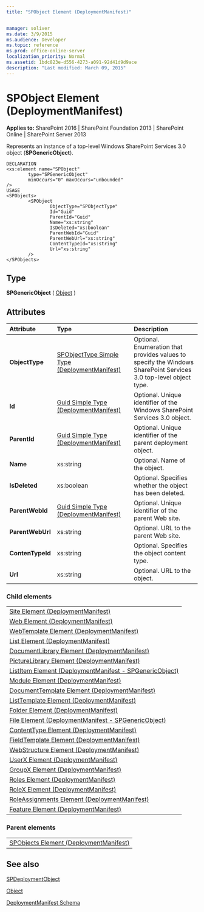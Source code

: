 ```yaml
---
title: "SPObject Element (DeploymentManifest)"


manager: soliver
ms.date: 3/9/2015
ms.audience: Developer
ms.topic: reference
ms.prod: office-online-server
localization_priority: Normal
ms.assetid: 1bdc823e-d556-4273-a091-92d41d9d9ace
description: "Last modified: March 09, 2015"
---
```


# SPObject Element (DeploymentManifest)

 
  
 **Applies to:** SharePoint 2016 | SharePoint Foundation 2013 | SharePoint Online | SharePoint Server 2013 
  
Represents an instance of a top-level Windows SharePoint Services 3.0 object (**SPGenericObject**).
  
```
DECLARATION
<xs:element name="SPObject" 
        type="SPGenericObject" 
        minOccurs="0" maxOccurs="unbounded" 
/>
USAGE
<SPObjects>
        <SPObject
                ObjectType="SPObjectType"
                Id="Guid"
                ParentId="Guid"
                Name="xs:string"
                IsDeleted="xs:boolean"
                ParentWebId="Guid"
                ParentWebUrl="xs:string"
                ContentTypeId="xs:string"
                Url="xs:string"
        />
</SPObjects>

```

## Type

 **SPGenericObject** ( [Object](https://msdn.microsoft.com/library/System.Object.aspx) ) 
  
## Attributes

|**Attribute**|**Type**|**Description**|
|:-----|:-----|:-----|
|**ObjectType** <br/> |[SPObjectType Simple Type (DeploymentManifest)](spobjecttype-simple-type-deploymentmanifest.md) <br/> |Optional. Enumeration that provides values to specify the Windows SharePoint Services 3.0 top-level object type.  <br/> |
|**Id** <br/> |[Guid Simple Type (DeploymentManifest)](guid-simple-type-deploymentmanifest.md) <br/> |Optional. Unique identifier of the Windows SharePoint Services 3.0 object.  <br/> |
|**ParentId** <br/> |[Guid Simple Type (DeploymentManifest)](guid-simple-type-deploymentmanifest.md) <br/> |Optional. Unique identifier of the parent deployment object.  <br/> |
|**Name** <br/> |xs:string  <br/> |Optional. Name of the object.  <br/> |
|**IsDeleted** <br/> |xs:boolean  <br/> |Optional. Specifies whether the object has been deleted.  <br/> |
|**ParentWebId** <br/> |[Guid Simple Type (DeploymentManifest)](guid-simple-type-deploymentmanifest.md) <br/> |Optional. Unique identifier of the parent Web site.  <br/> |
|**ParentWebUrl** <br/> |xs:string  <br/> |Optional. URL to the parent Web site.  <br/> |
|**ContenTypeId** <br/> |xs:string  <br/> |Optional. Specifies the object content type.  <br/> |
|**Url** <br/> |xs:string  <br/> |Optional. URL to the object.  <br/> |
   
### Child elements

||
|:-----|
|[Site Element (DeploymentManifest)](site-element-deploymentmanifest.md) <br/> |
|[Web Element (DeploymentManifest)](web-element-deploymentmanifest.md) <br/> |
|[WebTemplate Element (DeploymentManifest)](webtemplate-element-deploymentmanifest.md) <br/> |
|[List Element (DeploymentManifest)](list-element-deploymentmanifest.md) <br/> |
|[DocumentLibrary Element (DeploymentManifest)](documentlibrary-element-deploymentmanifest.md) <br/> |
|[PictureLibrary Element (DeploymentManifest)](picturelibrary-element-deploymentmanifest.md) <br/> |
|[ListItem Element (DeploymentManifest - SPGenericObject)](listitem-element-deploymentmanifestspgenericobject.md) <br/> |
|[Module Element (DeploymentManifest)](module-element-deploymentmanifest.md) <br/> |
|[DocumentTemplate Element (DeploymentManifest)](documenttemplate-element-deploymentmanifest.md) <br/> |
|[ListTemplate Element (DeploymentManifest)](listtemplate-element-deploymentmanifest.md) <br/> |
|[Folder Element (DeploymentManifest)](folder-element-deploymentmanifest.md) <br/> |
|[File Element (DeploymentManifest - SPGenericObject)](file-element-deploymentmanifestspgenericobject.md) <br/> |
|[ContentType Element (DeploymentManifest)](contenttype-element-deploymentmanifest.md) <br/> |
|[FieldTemplate Element (DeploymentManifest)](fieldtemplate-element-deploymentmanifest.md) <br/> |
|[WebStructure Element (DeploymentManifest)](webstructure-element-deploymentmanifest.md) <br/> |
|[UserX Element (DeploymentManifest)](userx-element-deploymentmanifest.md) <br/> |
|[GroupX Element (DeploymentManifest)](groupx-element-deploymentmanifest.md) <br/> |
|[Roles Element (DeploymentManifest)](roles-element-deploymentmanifest.md) <br/> |
|[RoleX Element (DeploymentManifest)](rolex-element-deploymentmanifest.md) <br/> |
|[RoleAssignments Element (DeploymentManifest)](roleassignments-element-deploymentmanifest.md) <br/> |
|[Feature Element (DeploymentManifest)](feature-element-deploymentmanifest.md) <br/> |
   
### Parent elements

||
|:-----|
|[SPObjects Element (DeploymentManifest)](spobjects-element-deploymentmanifest.md)
   
## See also



[SPDeploymentObject](https://msdn.microsoft.com/library/Microsoft.SharePoint.Deployment.SPDeploymentObject.aspx)
  
[Object](https://msdn.microsoft.com/library/System.Object.aspx)


[DeploymentManifest Schema](deploymentmanifest-schema.md)


